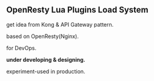 OpenResty Lua Plugins Load System
---

get idea from Kong & API Gateway pattern.

based on OpenResty(Nginx).

for DevOps.

**under developing & designing.**

experiment-used in production.
